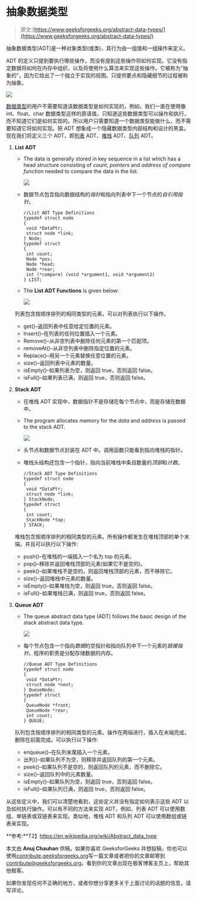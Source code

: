 # 抽象数据类型

> 原文:[https://www.geeksforgeeks.org/abstract-data-types/](https://www.geeksforgeeks.org/abstract-data-types/)

抽象数据类型(ADT)是一种对象类型(或类)，其行为由一组值和一组操作来定义。

ADT 的定义只提到要执行哪些操作，而没有提到这些操作将如何实现。它没有指定数据将如何在内存中组织，以及将使用什么算法来实现这些操作。它被称为“抽象的”，因为它给出了一个独立于实现的视图。只提供要点和隐藏细节的过程被称为抽象。

[![](img/f45bb9006d4b58397010fc00fa54c888.png)](https://media.geeksforgeeks.org/wp-content/uploads/20190828194629/ADT.jpg)

[数据类型](https://www.geeksforgeeks.org/data-types-in-c/)的用户不需要知道该数据类型是如何实现的，例如，我们一直在使用像 int、float、char 数据类型这样的原语值，只知道这些数据类型可以操作和执行，而不知道它们是如何实现的。所以用户只需要知道一个数据类型能做什么，而不需要知道它将如何实现。把 ADT 想象成一个隐藏数据类型内部结构和设计的黑盒。现在我们将定义三个 ADT，即[列表](https://www.geeksforgeeks.org/linked-list-set-1-introduction/) ADT、[堆栈](https://www.geeksforgeeks.org/stack-data-structure-introduction-program/) ADT、[队列](https://www.geeksforgeeks.org/queue-set-1introduction-and-array-implementation/) ADT。

1.  **List ADT**
    *   The data is generally stored in key sequence in a list which has a head structure consisting of *count*, *pointers* and *address of compare function* needed to compare the data in the list.

        ![](img/349fde29d4221564656aaf6fdb6ff712.png)

    *   数据节点包含指向数据结构的*指针*和指向列表中下一个节点的*自引用指针*。

        ```
        //List ADT Type Definitions
        typedef struct node
        {
         void *DataPtr;
         struct node *link;
        } Node;
        typedef struct
        {
         int count;
         Node *pos;
         Node *head;
         Node *rear;
         int (*compare) (void *argument1, void *argument2)
        } LIST; 
        ```

    *   The **List ADT Functions** is given below:

        ![](img/39e42ea19b98f78fcd74b9a1896738eb.png)

    列表包含按顺序排列的相同类型的元素，可以对列表执行以下操作。

    *   get()–返回列表中任意给定位置的元素。
    *   Insert()–在列表的任何位置插入一个元素。
    *   Remove()–从非空列表中删除任何元素的第一个匹配项。
    *   removeAt()–从非空列表中删除指定位置的元素。
    *   Replace()–用另一个元素替换任意位置的元素。
    *   size()–返回列表中元素的数量。
    *   isEmpty()–如果列表为空，则返回 true，否则返回 false。
    *   isFull()–如果列表已满，则返回 true，否则返回 false。
2.  **Stack ADT**
    *   在堆栈 ADT 实现中，数据指针不是存储在每个节点中，而是存储在数据中。
    *   The program allocates memory for the *data* and *address* is passed to the stack ADT.

        ![](img/ee1655c8f8c9bb501e24e78a11a399ad.png)

    *   头节点和数据节点封装在 ADT 中。调用函数只能看到指向堆栈的指针。
    *   堆栈头结构还包含一个指针，指向当前堆栈中条目数量的*顶部*和*计数*。

        ```
        //Stack ADT Type Definitions
        typedef struct node
        {
         void *DataPtr;
         struct node *link;
        } StackNode;
        typedef struct
        {
         int count;
         StackNode *top;
        } STACK;
        ```

    堆栈包含按顺序排列的相同类型的元素。所有操作都发生在堆栈顶部的单个末端，并且可以执行以下操作:

    *   push()–在堆栈的一端插入一个名为 top 的元素。
    *   pop()–移除并返回堆栈顶部的元素(如果它不是空的)。
    *   peek()–如果堆栈不是空的，则返回堆栈顶部的元素，而不移除它。
    *   size()–返回堆栈中元素的数量。
    *   isEmpty()–如果堆栈为空，则返回 true，否则返回 false。
    *   isFull()–如果堆栈已满，则返回 true，否则返回 false。
3.  **Queue ADT**
    *   The queue abstract data type (ADT) follows the basic design of the stack abstract data type.

        ![](img/32b460660b89b396a79966db6393acbf.png)

    *   每个节点包含一个指向*数据*的空指针和指向队列中下一个元素的*链接指针*。程序的职责是分配存储数据的内存。

        ```
        //Queue ADT Type Definitions
        typedef struct node
        {
         void *DataPtr;
         struct node *next;
        } QueueNode;
        typedef struct 
        {
         QueueNode *front;
         QueueNode *rear;
         int count;
        } QUEUE;
        ```

    队列包含按顺序排列的相同类型的元素。操作在两端进行，插入在末端完成，删除在前面完成。可以执行以下操作:

    *   enqueue()–在队列末尾插入一个元素。
    *   出列()–如果队列不为空，则移除并返回队列的第一个元素。
    *   peek()–如果队列不是空的，则返回队列的元素，而不删除它。
    *   size()–返回队列中的元素数量。
    *   isEmpty()–如果队列为空，则返回 true，否则返回 false。
    *   isFull()–如果队列已满，则返回 true，否则返回 false。

从这些定义中，我们可以清楚地看到，这些定义并没有指定如何表示这些 ADT 以及如何执行操作。可以有不同的方法来实现 ADT，例如，列表 ADT 可以使用数组、单链表或双链表来实现。类似地，堆栈 ADT 和队列 ADT 可以使用数组或链表来实现。

**参考:**T2】https://en.wikipedia.org/wiki/Abstract_data_type

本文由 **Anuj Chauhan** 供稿。如果你喜欢 GeeksforGeeks 并想投稿，你也可以使用[contribute.geeksforgeeks.org](http://contribute.geeksforgeeks.org)写一篇文章或者把你的文章邮寄到 contribute@geeksforgeeks.org。看到你的文章出现在极客博客主页上，帮助其他极客。

如果你发现任何不正确的地方，或者你想分享更多关于上面讨论的话题的信息，请写评论。